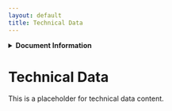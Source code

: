 ```yaml
---
layout: default
title: Technical Data
---
```


<details markdown="1">
<summary><strong>Document Information</strong></summary>

| Document Title | HoverStop Technical Data |
| :---- | ----- |
| **Document Number** | 0005 |
| **Version Number** | 1.0 |
| **Effective Date** | 3 May 25 |
| **Prepared By** | HoverStop Documentation Team |
| **Reviewed By** |  |
| **Approved By** |  |
| **Next Review Date** | 3 Jun 25 |
| **Location** | GitHub - hover-stop/docs |

| Version | Date | Description of Change | Changed By |
| ----- | ----- | ----- | ----- |
| 1.0 | 3 May 25 | Initial release | HoverStop Docs Team |

</details>

# Technical Data

This is a placeholder for technical data content.